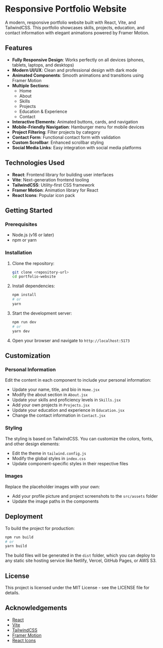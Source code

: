 # Responsive Portfolio Website

A modern, responsive portfolio website built with React, Vite, and TailwindCSS. This portfolio showcases skills, projects, education, and contact information with elegant animations powered by Framer Motion.

## Features

- **Fully Responsive Design**: Works perfectly on all devices (phones, tablets, laptops, and desktops)
- **Modern UI/UX**: Clean and professional design with dark mode
- **Animated Components**: Smooth animations and transitions using Framer Motion
- **Multiple Sections**:
  - Home
  - About
  - Skills
  - Projects
  - Education & Experience
  - Contact
- **Interactive Elements**: Animated buttons, cards, and navigation
- **Mobile-Friendly Navigation**: Hamburger menu for mobile devices
- **Project Filtering**: Filter projects by category
- **Contact Form**: Functional contact form with validation
- **Custom Scrollbar**: Enhanced scrollbar styling
- **Social Media Links**: Easy integration with social media platforms

## Technologies Used

- **React**: Frontend library for building user interfaces
- **Vite**: Next-generation frontend tooling
- **TailwindCSS**: Utility-first CSS framework
- **Framer Motion**: Animation library for React
- **React Icons**: Popular icon pack

## Getting Started

### Prerequisites

- Node.js (v16 or later)
- npm or yarn

### Installation

1. Clone the repository:

   ```bash
   git clone <repository-url>
   cd portfolio-website
   ```

2. Install dependencies:

   ```bash
   npm install
   # or
   yarn
   ```

3. Start the development server:

   ```bash
   npm run dev
   # or
   yarn dev
   ```

4. Open your browser and navigate to `http://localhost:5173`

## Customization

### Personal Information

Edit the content in each component to include your personal information:

- Update your name, title, and bio in `Home.jsx`
- Modify the about section in `About.jsx`
- Update your skills and proficiency levels in `Skills.jsx`
- Add your own projects in `Projects.jsx`
- Update your education and experience in `Education.jsx`
- Change the contact information in `Contact.jsx`

### Styling

The styling is based on TailwindCSS. You can customize the colors, fonts, and other design elements:

- Edit the theme in `tailwind.config.js`
- Modify the global styles in `index.css`
- Update component-specific styles in their respective files

### Images

Replace the placeholder images with your own:

- Add your profile picture and project screenshots to the `src/assets` folder
- Update the image paths in the components

## Deployment

To build the project for production:

```bash
npm run build
# or
yarn build
```

The build files will be generated in the `dist` folder, which you can deploy to any static site hosting service like Netlify, Vercel, GitHub Pages, or AWS S3.

## License

This project is licensed under the MIT License - see the LICENSE file for details.

## Acknowledgements

- [React](https://reactjs.org/)
- [Vite](https://vitejs.dev/)
- [TailwindCSS](https://tailwindcss.com/)
- [Framer Motion](https://www.framer.com/motion/)
- [React Icons](https://react-icons.github.io/react-icons/)
